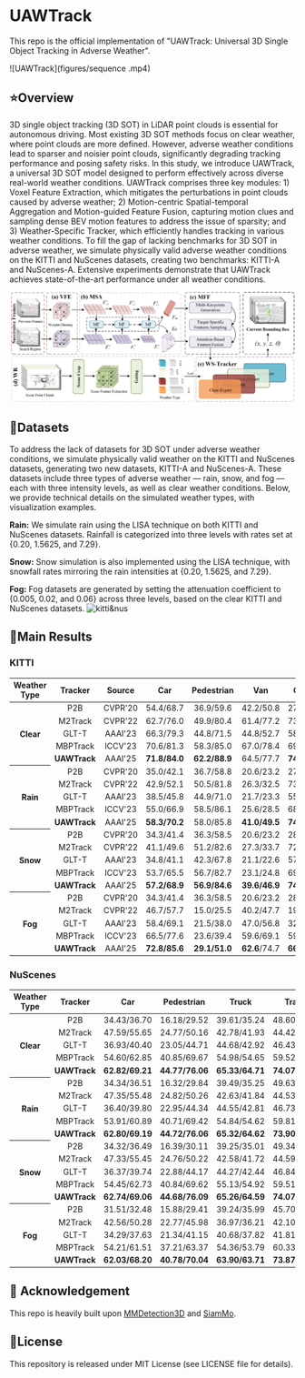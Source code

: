 # UAWTrack

This repo is the official implementation of "UAWTrack: Universal 3D Single Object Tracking in Adverse Weather".

![UAWTrack](figures/sequence .mp4)
## :star:Overview


3D single object tracking (3D SOT) in LiDAR point clouds is essential for autonomous driving. Most existing 3D SOT methods focus on clear weather, where point clouds are more defined. However, adverse weather conditions lead to sparser and noisier point clouds, significantly degrading tracking performance and posing safety risks. In this study, we introduce UAWTrack, a universal 3D SOT model designed to perform effectively across diverse real-world weather conditions. UAWTrack comprises three key modules: 1) Voxel Feature Extraction, which mitigates the perturbations in point clouds caused by adverse weather; 2) Motion-centric Spatial-temporal Aggregation and Motion-guided Feature Fusion, capturing motion clues and sampling dense BEV motion features to address the issue of sparsity; and 3) Weather-Specific Tracker, which efficiently handles tracking in various weather conditions. To fill the gap of lacking benchmarks for 3D SOT in adverse weather, we simulate physically valid adverse weather conditions on the KITTI and NuScenes datasets, creating two benchmarks: KITTI-A and NuScenes-A. Extensive experiments demonstrate that UAWTrack achieves state-of-the-art performance under all weather conditions.


![UAWTrack](figures/pipeline.png)


## :scroll:Datasets


To address the lack of datasets for 3D SOT under adverse weather conditions, we simulate physically valid weather on the KITTI and NuScenes datasets, generating two new datasets, KITTI-A and NuScenes-A. These datasets include three types of adverse weather — rain, snow, and fog — each with three intensity levels, as well as clear weather conditions. Below, we provide technical details on the simulated weather types, with visualization examples.


**Rain:** We simulate rain using the LISA technique on both KITTI and NuScenes datasets. Rainfall is categorized into three levels with rates set at {0.20, 1.5625, and 7.29}.


**Snow:** Snow simulation is also implemented using the LISA technique, with snowfall rates mirroring the rain intensities at {0.20, 1.5625, and 7.29}.


**Fog:** Fog datasets are generated by setting the attenuation coefficient to {0.005, 0.02, and 0.06} across three levels, based on the clear KITTI and NuScenes datasets.
![kitti&nus](figures/dataset.png)


## :crown:Main Results
### KITTI
<table>
<thead>
<tr>
<th align="center">Weather Type</th>
<th align="center">Tracker</th>
<th align="center">Source</th>
<th align="center">Car</th>
<th align="center">Pedestrian</th>
<th align="center">Van</th>
<th align="center">Cyclist</th>
<th align="center">Mean</th>
<th align="center">Mean by Category</th>
</tr>
</thead>
  
<tr>
<th align="center" rowspan="5" nowrap="nowrap">Clear</th>
<td align="center">P2B</td>
<td align="center">CVPR'20</td>
<td align="center">54.4/68.7</td>
<td align="center">36.9/59.6</td>
<td align="center">42.2/50.8</td>
<td align="center">27.9/37.7</td>
<td align="center">45.2/62.5</td>
<td align="center">40.4/54.2</td>
</tr>
<tr>
<td align="center">M2Track</td>
<td align="center">CVPR'22</td>
<td align="center">62.7/76.0</td>
<td align="center">49.9/80.4</td>
<td align="center">61.4/77.2</td>
<td align="center">73.1/93.4</td>
<td align="center">57.3/78.4</td>
<td align="center">61.8/81.8</td>
</tr>
<tr>
<td align="center">GLT-T</td>
<td align="center">AAAI'23</td>
<td align="center">66.3/79.3</td>
<td align="center">44.8/71.5</td>
<td align="center">44.8/52.7</td>
<td align="center">58.3/87.8</td>
<td align="center">54.9/73.8</td>
<td align="center">53.5/72.9</td>
</tr>
<tr>
<td align="center">MBPTrack</td>
<td align="center">ICCV'23</td>
<td align="center">70.6/81.3</td>
<td align="center">58.3/85.0</td>
<td align="center">67.0/78.4</td>
<td align="center">69.6/93.0</td>
<td align="center">64.9/82.9</td>
<td align="center">66.4/84.4</td>
</tr>
<tr>
<td align="center"><b>UAWTrack</b></td>
<td align="center">AAAI'25</td>
<td align="center"><b>71.8/84.0</b></td>
<td align="center"><b>62.2/88.9</b></td>
<td align="center">64.5/77.7</td>
<td align="center"><b>74.8/94.1</b></td>
<td align="center"><b>67.1/85.8</b></td>
<td align="center"><b>68.3/86.1</b></td>
</tr>
  
<tr> 
<th align="center" rowspan="5" nowrap="nowrap">Rain</th>
<td align="center">P2B</td>
<td align="center">CVPR'20</td>
<td align="center">35.0/42.1</td>
<td align="center">36.7/58.8</td>
<td align="center">20.6/23.2</td>
<td align="center">27.5/38.0</td>
<td align="center">34.3/47.6</td>
<td align="center">30.0/40.5</td>
</tr>
<tr>
<td align="center">M2Track</td>
<td align="center">CVPR'22</td>
<td align="center">42.9/52.1</td>
<td align="center">50.5/81.8</td>
<td align="center">26.3/32.5</td>
<td align="center">73.4/93.5</td>
<td align="center">45.4/64.1</td>
<td align="center">45.4/64.1</td>
</tr>
<tr>
<td align="center">GLT-T</td>
<td align="center">AAAI'23</td>
<td align="center">38.5/45.8</td>
<td align="center">44.9/71.0</td>
<td align="center">21.7/23.3</td>
<td align="center">55.9/84.2</td>
<td align="center">40.2/55.6</td>
<td align="center">40.2/55.6</td>
</tr>
<tr>
<td align="center">MBPTrack</td>
<td align="center">ICCV'23</td>
<td align="center">55.0/66.9</td>
<td align="center">58.5/86.1</td>
<td align="center">25.6/28.5</td>
<td align="center">68.9/92.8</td>
<td align="center">54.2/72.4</td>
<td align="center">52.0/68.6</td>
</tr>
<tr>
<td align="center"><b>UAWTrack</b></td>
<td align="center">AAAI'25</td>
<td align="center"><b>58.3/70.2</b></td>
<td align="center">58.0/85.8</td>
<td align="center"><b>41.0/49.5</b></td>
<td align="center"><b>74.5/94.1</b></td>
<td align="center"><b>57.0/75.6</b></td>
<td align="center"><b>60.3/74.9</b></td>
</tr>

<tr> 
<th align="center" rowspan="5" nowrap="nowrap">Snow</th>
<td align="center">P2B</td>
<td align="center">CVPR'20</td>
<td align="center">34.3/41.4</td>
<td align="center">36.3/58.5</td>
<td align="center">20.6/23.2</td>
<td align="center">28.7/39.4</td>
<td align="center">33.8/47.1</td>
<td align="center">30.0/40.6</td>
</tr>
<tr>
<td align="center">M2Track</td>
<td align="center">CVPR'22</td>
<td align="center">41.1/49.6</td>
<td align="center">51.2/82.6</td>
<td align="center">27.3/33.7</td>
<td align="center">72.5/93.2</td>
<td align="center">44.9/63.4</td>
<td align="center">48.0/64.8</td>
</tr>
<tr>
<td align="center">GLT-T</td>
<td align="center">AAAI'23</td>
<td align="center">34.8/41.1</td>
<td align="center">42.3/67.8</td>
<td align="center">21.1/22.6</td>
<td align="center">57.4/87.4</td>
<td align="center">37.3/52.0</td>
<td align="center">38.9/54.7</td>
</tr>
<tr>
<td align="center">MBPTrack</td>
<td align="center">ICCV'23</td>
<td align="center">53.7/65.5</td>
<td align="center">56.7/82.7</td>
<td align="center">23.1/24.8</td>
<td align="center">69.1/92.9</td>
<td align="center">52.6/69.6</td>
<td align="center">50.7/66.5</td>
</tr>
<tr>
<td align="center"><b>UAWTrack</b></td>
<td align="center">AAAI'25</td>
<td align="center"><b>57.2/68.9</b></td>
<td align="center"><b>56.9/84.6</b></td>
<td align="center"><b>39.6/46.9</b></td>
<td align="center"><b>74.3/94.0</b></td>
<td align="center"><b>55.9/74.3</b></td>
<td align="center"><b>57.0/73.6</b></td>
</tr>

<tr> 
<th align="center" rowspan="5" nowrap="nowrap">Fog</th>
<td align="center">P2B</td>
<td align="center">CVPR'20</td>
<td align="center">34.3/41.4</td>
<td align="center">36.3/58.5</td>
<td align="center">20.6/23.2</td>
<td align="center">28.7/39.4</td>
<td align="center">33.8/47.1</td>
<td align="center">30.0/40.6</td>
</tr>
<tr>
<td align="center">M2Track</td>
<td align="center">CVPR'22</td>
<td align="center">46.7/57.7</td>
<td align="center">15.0/25.5</td>
<td align="center">40.2/47.7</td>
<td align="center">19.9/24.8</td>
<td align="center">31.8/42.2</td>
<td align="center">30.5/38.9</td>
</tr>
<tr>
<td align="center">GLT-T</td>
<td align="center">AAAI'23</td>
<td align="center">58.4/69.1</td>
<td align="center">21.5/38.0</td>
<td align="center">47.0/56.8</td>
<td align="center">32.7/50.4</td>
<td align="center">40.9/54.1</td>
<td align="center">53.7/53.6</td>
</tr>
<tr>
<td align="center">MBPTrack</td>
<td align="center">ICCV'23</td>
<td align="center">66.5/77.6</td>
<td align="center">23.6/39.4</td>
<td align="center">59.6/69.1</td>
<td align="center">59.7/84.0</td>
<td align="center">47.2/60.5</td>
<td align="center">52.3/67.5</td>
</tr>
<tr>
<td align="center"><b>UAWTrack</b></td>
<td align="center">AAAI'25</td>
<td align="center"><b>72.8/85.6</b></td>
<td align="center"><b>29.1/51.0</b></td>
<td align="center"><b>62.6</b>/74.7</td>
<td align="center"><b>66.4/90.1</b></td>
<td align="center"><b>52.8/69.8</b></td>
<td align="center"><b>57.7/75.3</b></td>
</tr>
</table>


### NuScenes
<table>
<thead>
<tr>
<th align="center">Weather Type</th>
<th align="center">Tracker</th>
<th align="center">Car</th>
<th align="center">Pedestrian</th>
<th align="center">Truck</th>
<th align="center">Trailer</th>
<th align="center">Bus</th>
<th align="center">Mean</th>
<th align="center">Mean by Category</th>
</tr>
</thead>
  
<tr>
<th align="center" rowspan="5" nowrap="nowrap">Clear</th>
<td align="center">P2B</td>
<td align="center">34.43/36.70</td>
<td align="center">16.18/29.52</td>
<td align="center">39.61/35.24</td>
<td align="center">48.60/35.62</td>
<td align="center">36.54/29.02</td>
<td align="center">30.32/34.27</td>
<td align="center">35.07/33.22</td>
</tr>
<tr>
<td align="center">M2Track</td>
<td align="center">47.59/55.65</td>
<td align="center">24.77/50.16</td>
<td align="center">42.78/41.93</td>
<td align="center">44.42/34.40</td>
<td align="center">42.78/41.93</td>
<td align="center">40.21/51.27</td>
<td align="center">39.38/42.60</td>
</tr>
<tr>
<td align="center">GLT-T</td>
<td align="center">36.93/40.40</td>
<td align="center">23.05/44.71</td>
<td align="center">44.68/42.92</td>
<td align="center">46.43/37.92</td>
<td align="center">39.99/33.46</td>
<td align="center">34.24/41.67</td>
<td align="center">38.22/39.88</td>
</tr>
<tr>
<td align="center">MBPTrack</td>
<td align="center">54.60/62.85</td>
<td align="center">40.85/69.67</td>
<td align="center">54.98/54.65</td>
<td align="center">59.52/47.88</td>
<td align="center">55.32/50.43</td>
<td align="center">50.91/63.09</td>
<td align="center">53.05/57.10</td>
</tr>
<tr>
<td align="center"><b>UAWTrack</b></td>
<td align="center"><b>62.82/69.21</b></td>
<td align="center"><b>44.77/76.06</b></td>
<td align="center"><b>65.33/64.71</b></td>
<td align="center"><b>74.07/70.60</b></td>
<td align="center"><b>59.40/52.30</b></td>
<td align="center"><b>58.23/70.24</b></td>
<td align="center"><b>61.26/66.58</b></td>
</tr>
  
<tr> 
<th align="center" rowspan="5" nowrap="nowrap">Rain</th>
<td align="center">P2B</td>
<td align="center">34.34/36.51</td>
<td align="center">16.32/29.84</td>
<td align="center">39.49/35.25</td>
<td align="center">49.63/37.18</td>
<td align="center">36.74/28.84</td>
<td align="center">30.33/34.30</td>
<td align="center">35.30/33.52</td>
</tr>
<tr>
<td align="center">M2Track</td>
<td align="center">47.35/55.48</td>
<td align="center">24.82/50.26</td>
<td align="center">42.63/41.84</td>
<td align="center">44.53/34.76</td>
<td align="center">42.63/41.84</td>
<td align="center">40.09/51.22</td>
<td align="center">39.38/42.78</td>
</tr>
<tr>
<td align="center">GLT-T</td>
<td align="center">36.40/39.80</td>
<td align="center">22.95/44.34</td>
<td align="center">44.55/42.81</td>
<td align="center">46.73/38.82</td>
<td align="center">39.58/32.95</td>
<td align="center">33.91/41.23</td>
<td align="center">38.04/39.74</td>
</tr>
<tr>
<td align="center">MBPTrack</td>
<td align="center">53.91/60.89</td>
<td align="center">40.71/69.42</td>
<td align="center">54.84/54.62</td>
<td align="center">59.81/48.04</td>
<td align="center">55.16/50.08</td>
<td align="center">55.16/50.08</td>
<td align="center">52.89/56.61</td>
</tr>
<tr>
<td align="center"><b>UAWTrack</b></td>
<td align="center"><b>62.80/69.19</b></td>
<td align="center"><b>44.72/76.06</b></td>
<td align="center"><b>65.32/64.62</b></td>
<td align="center"><b>73.90/70.41</b></td>
<td align="center"><b>59.14/52.10</b></td>
<td align="center"><b>58.19/70.21</b></td>
<td align="center"><b>61.18/66.48</b></td>
</tr>

<tr> 
<th align="center" rowspan="5" nowrap="nowrap">Snow</th>
<td align="center">P2B</td>
<td align="center">34.32/36.49</td>
<td align="center">16.39/30.11</td>
<td align="center">39.25/35.01</td>
<td align="center">49.34/36.64</td>
<td align="center">35.75/28.01</td>
<td align="center">30.28/34.30</td>
<td align="center">35.01/33.25</td>
</tr>
<tr>
<td align="center">M2Track</td>
<td align="center">47.33/55.45</td>
<td align="center">24.76/50.22</td>
<td align="center">42.58/41.72</td>
<td align="center">44.59/34.84</td>
<td align="center">42.58/41.72</td>
<td align="center">40.05/51.17</td>
<td align="center">39.30/42.62</td>
</tr>
<tr>
<td align="center">GLT-T</td>
<td align="center">36.37/39.74</td>
<td align="center">22.88/44.17</td>
<td align="center">44.27/42.44</td>
<td align="center">46.84/38.55</td>
<td align="center">39.26/32.74</td>
<td align="center">33.84/41.10</td>
<td align="center">37.92/39.53</td>
</tr>
<tr>
<td align="center">MBPTrack</td>
<td align="center">54.45/62.73</td>
<td align="center">40.84/69.62</td>
<td align="center">55.13/54.92</td>
<td align="center">59.51/47.81</td>
<td align="center">55.17/50.23</td>
<td align="center">50.84/63.04</td>
<td align="center">53.02/57.06</td>
</tr>
<tr>
<td align="center"><b>UAWTrack</b></td>
<td align="center"><b>62.74/69.06</b></td>
<td align="center"><b>44.68/76.09</b></td>
<td align="center"><b>65.26/64.59</b></td>
<td align="center"><b>74.07/70.62</b></td>
<td align="center"><b>59.00/51.98</b></td>
<td align="center"><b>58.14/70.15</b></td>
<td align="center"><b>61.15/66.47</b></td>
</tr>

<tr> 
<th align="center" rowspan="5" nowrap="nowrap">Fog</th>
<td align="center">P2B</td>
<td align="center">31.51/32.48</td>
<td align="center">15.88/29.41</td>
<td align="center">39.24/35.99</td>
<td align="center">45.70/35.79</td>
<td align="center">35.03/27.53</td>
<td align="center">28.47/31.99</td>
<td align="center">33.47/32.24</td>
</tr>
<tr>
<td align="center">M2Track</td>
<td align="center">42.56/50.28</td>
<td align="center">22.77/45.98</td>
<td align="center">36.97/36.21</td>
<td align="center">42.10/32.61</td>
<td align="center">36.97/36.21</td>
<td align="center">36.08/46.36</td>
<td align="center">35.76/38.56</td>
</tr>
<tr>
<td align="center">GLT-T</td>
<td align="center">34.29/37.63</td>
<td align="center">21.34/41.15</td>
<td align="center">40.68/37.82</td>
<td align="center">41.81/32.25</td>
<td align="center">35.17/28.92</td>
<td align="center">31.60/38.28</td>
<td align="center">34.66/35.55</td>
</tr>
<tr>
<td align="center">MBPTrack</td>
<td align="center">54.21/61.51</td>
<td align="center">37.21/63.37</td>
<td align="center">54.36/53.79</td>
<td align="center">60.33/50.22</td>
<td align="center">52.67/47.59</td>
<td align="center">49.55/60.47</td>
<td align="center">51.76/55.30</td>
</tr>
<tr>
<td align="center"><b>UAWTrack</b></td>
<td align="center"><b>62.03/68.20</b></td>
<td align="center"><b>40.78/70.04</b></td>
<td align="center"><b>63.90/63.71</b></td>
<td align="center"><b>73.87/70.49</b></td>
<td align="center"><b>56.03/49.65</b></td>
<td align="center"><b>55.94/67.80</b></td>
<td align="center"><b>59.32/64.42</b></td>
</tr>
</table>

## :sparkling_heart: Acknowledgement
This repo is heavily built upon [MMDetection3D](https://github.com/open-mmlab/mmdetection3d) and [SiamMo](https://github.com/HDU-VRLab/SiamMo).

## :calendar:License
This repository is released under MIT License (see LICENSE file for details).

